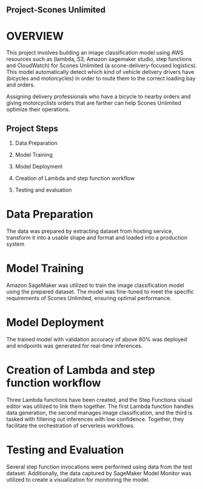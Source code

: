 ## Project-Scones Unlimited

# OVERVIEW
This project involves building an image classification model using AWS resources such as
(lambda, S3, Amazon sagemaker studio, step functions and CloudWatch) for Scones Unlimited 
(a scone-delivery-focused logistics). This model automatically detect which kind of vehicle 
delivery drivers have (bicycles and motorcycles) in order to route them to the correct loading bay and orders. 

Assigning delivery professionals who have a bicycle to nearby orders and giving motorcyclists orders
that are farther can help Scones Unlimited optimize their operations.

## Project Steps
1. Data Preparation

2. Model Training

3. Model Deployment

4. Creation of Lambda and step function workflow

5. Testing and evaluation

# Data Preparation
The data was prepared by extracting dataset from hosting service, transform it into a 
usable shape and format and loaded into a production system

# Model Training
Amazon SageMaker was utilized to train the image classification model using the prepared dataset. 
The model was fine-tuned to meet the specific requirements of Scones Unlimited, ensuring optimal performance.

# Model Deployment
The trained model with validation accuracy of above 80% was deployed and endpoints was generated
for real-time inferences. 

# Creation of Lambda and step function workflow
Three Lambda functions have been created, and the Step Functions visual editor was utilized to link them together. 
The first Lambda function handles data generation, the second manages image classification, and the third is tasked
with filtering out inferences with low confidence. Together, they facilitate the orchestration of serverless workflows.

# Testing and Evaluation
Several step function invocations were performed using data from the test dataset. 
Additionally, the data captured by SageMaker Model Monitor was utilized to create a visualization for monitoring the model.
